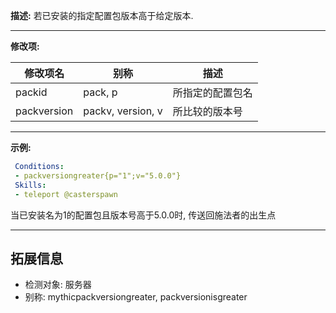 **描述:** 若已安装的指定配置包版本高于给定版本.

---

**修改项:**

| 修改项名  | 别称           | 描述                      |
| --------- | -------------  | ------------------------- |
| packid | pack, p | 所指定的配置包名 |
| packversion | packv, version, v | 所比较的版本号 |

---

**示例:**

```yaml
 Conditions:
 - packversiongreater{p="1";v="5.0.0"}
 Skills:
 - teleport @casterspawn
```
当已安装名为1的配置包且版本号高于5.0.0时, 传送回施法者的出生点

---

拓展信息
---

- 检测对象: 服务器
- 别称: mythicpackversiongreater, packversionisgreater
